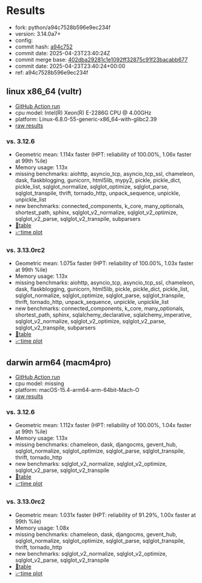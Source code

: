 # Results

- fork: python/a94c7528b596e9ec234f
- version: 3.14.0a7+
- config: 
- commit hash: [a94c752](https://github.com/python/cpython/commit/a94c752)
- commit date: 2025-04-23T23:40:24Z
- commit merge base: [402dba29281c1e1092ff32875c91f23bacabb677](https://github.com/python/cpython/commit/402dba29281c1e1092ff32875c91f23bacabb677)
- commit date: 2025-04-23T23:40:24+00:00
- ref: a94c7528b596e9ec234f

## linux x86_64 (vultr)

- [GitHub Action run](https://github.com/facebookexperimental/free-threading-benchmarking/actions/runs/14630705743)
- cpu model: Intel(R) Xeon(R) E-2286G CPU @ 4.00GHz
- platform: Linux-6.8.0-55-generic-x86_64-with-glibc2.39
- [raw results](bm-20250423-vultr-x86_64-python-a94c7528b596e9ec234f-3.14.0a7%2B-a94c752.json)

### vs. 3.12.6

- Geometric mean: 1.114x faster (HPT: reliability of 100.00%, 1.06x faster at 99th %ile)
- Memory usage: 1.13x
- missing benchmarks: aiohttp, asyncio_tcp, asyncio_tcp_ssl, chameleon, dask, flaskblogging, gunicorn, html5lib, mypy2, pickle, pickle_dict, pickle_list, sqlglot_normalize, sqlglot_optimize, sqlglot_parse, sqlglot_transpile, thrift, tornado_http, unpack_sequence, unpickle, unpickle_list
- new benchmarks: connected_components, k_core, many_optionals, shortest_path, sphinx, sqlglot_v2_normalize, sqlglot_v2_optimize, sqlglot_v2_parse, sqlglot_v2_transpile, subparsers
- [📄table](bm-20250423-vultr-x86_64-python-a94c7528b596e9ec234f-3.14.0a7%2B-a94c752-vs-3.12.6.md)
- [📈time plot](bm-20250423-vultr-x86_64-python-a94c7528b596e9ec234f-3.14.0a7%2B-a94c752-vs-3.12.6.svg)

### vs. 3.13.0rc2

- Geometric mean: 1.075x faster (HPT: reliability of 100.00%, 1.03x faster at 99th %ile)
- Memory usage: 1.13x
- missing benchmarks: aiohttp, asyncio_tcp, asyncio_tcp_ssl, chameleon, dask, flaskblogging, gunicorn, html5lib, pickle, pickle_dict, pickle_list, sqlglot_normalize, sqlglot_optimize, sqlglot_parse, sqlglot_transpile, thrift, tornado_http, unpack_sequence, unpickle, unpickle_list
- new benchmarks: connected_components, k_core, many_optionals, shortest_path, sphinx, sqlalchemy_declarative, sqlalchemy_imperative, sqlglot_v2_normalize, sqlglot_v2_optimize, sqlglot_v2_parse, sqlglot_v2_transpile, subparsers
- [📄table](bm-20250423-vultr-x86_64-python-a94c7528b596e9ec234f-3.14.0a7%2B-a94c752-vs-3.13.0rc2.md)
- [📈time plot](bm-20250423-vultr-x86_64-python-a94c7528b596e9ec234f-3.14.0a7%2B-a94c752-vs-3.13.0rc2.svg)

## darwin arm64 (macm4pro)

- [GitHub Action run](https://github.com/facebookexperimental/free-threading-benchmarking/actions/runs/14630705743)
- cpu model: missing
- platform: macOS-15.4-arm64-arm-64bit-Mach-O
- [raw results](bm-20250423-macm4pro-arm64-python-a94c7528b596e9ec234f-3.14.0a7%2B-a94c752.json)

### vs. 3.12.6

- Geometric mean: 1.112x faster (HPT: reliability of 100.00%, 1.04x faster at 99th %ile)
- Memory usage: 1.13x
- missing benchmarks: chameleon, dask, djangocms, gevent_hub, sqlglot_normalize, sqlglot_optimize, sqlglot_parse, sqlglot_transpile, thrift, tornado_http
- new benchmarks: sqlglot_v2_normalize, sqlglot_v2_optimize, sqlglot_v2_parse, sqlglot_v2_transpile
- [📄table](bm-20250423-macm4pro-arm64-python-a94c7528b596e9ec234f-3.14.0a7%2B-a94c752-vs-3.12.6.md)
- [📈time plot](bm-20250423-macm4pro-arm64-python-a94c7528b596e9ec234f-3.14.0a7%2B-a94c752-vs-3.12.6.svg)

### vs. 3.13.0rc2

- Geometric mean: 1.031x faster (HPT: reliability of 91.29%, 1.00x faster at 99th %ile)
- Memory usage: 1.08x
- missing benchmarks: chameleon, dask, djangocms, gevent_hub, sqlglot_normalize, sqlglot_optimize, sqlglot_parse, sqlglot_transpile, thrift, tornado_http
- new benchmarks: sqlglot_v2_normalize, sqlglot_v2_optimize, sqlglot_v2_parse, sqlglot_v2_transpile
- [📄table](bm-20250423-macm4pro-arm64-python-a94c7528b596e9ec234f-3.14.0a7%2B-a94c752-vs-3.13.0rc2.md)
- [📈time plot](bm-20250423-macm4pro-arm64-python-a94c7528b596e9ec234f-3.14.0a7%2B-a94c752-vs-3.13.0rc2.svg)

